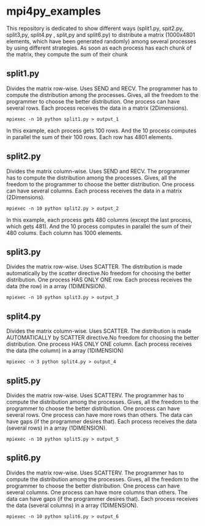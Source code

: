 # mpi4py_examples
This repository is dedicated to show different ways (split1.py, spit2.py, split3,py, split4.py , split,py and split6.py) to distribute a matrix (1000x4801 elements, which have been generated randomly) among several processes by using different strategies. As soon as each process has each chunk of the matrix, they compute the sum of their chunk

## split1.py

Divides the matrix row-wise. Uses SEND and RECV. The programmer has to compute the distribution among the processes. Gives, all the freedom to the programmer to choose the better distribution. One process can 	have several rows. Each process receives the data in a matrix (2Dimensions).

	mpiexec -n 10 python split1.py > output_1

In this example, each process gets 100 rows. And the 10 process computes in parallel the sum of their 100 rows. Each row has 4801 elements.

## split2.py

Divides the matrix column-wise.  Uses SEND and RECV. The programmer has to compute the distribution among the processes. Gives, all the freedom to the programmer to choose the better distribution. One process can have several columns. Each process receives the data in a matrix (2Dimensions).
	 
	mpiexec -n 10 python split2.py > output_2

In this example, each process gets 480 columns (except the last process, which gets 481). And the 10 process computes in parallel the sum of their 480 colums. Each column has 1000 elements.

## split3.py   

Divides the matrix row-wise. Uses SCATTER. The distribution is made automatically by the *scatter* directive.No freedom for choosing the better distribution. One process HAS ONLY ONE row. Each process receives the data (the row) in a array (1DIMENSION).
              
	mpiexec -n 10 python split3.py > output_3


## split4.py   

Divides the matrix column-wise. Uses SCATTER. The distribution is made AUTOMATICALLY by SCATTER directive.No freedom for choosing the better distribution. One process HAS ONLY ONE column. Each process receives the data (the column) in a array (1DIMENSION)
	
	mpiexec -n 3 python split4.py > output_4


## split5.py 

Divides the matrix row-wise. Uses SCATTERV. The programmer has to compute the distribution among the processes. Gives, all the freedom to the programmer to choose the better distribution. One process can 	have several rows. One process can have more rows than others. The data can have gaps (if the programmer desires that). Each process receives the data (several rows) in a array (1DIMENSION).

	mpiexec -n 10 python split5.py > output_5

## split6.py 

Divides the matrix row-wise. Uses SCATTERV. The programmer has to compute the distribution among the processes. Gives, all the freedom to the programmer to choose the better distribution. One process can 	have several columns. One process can have more columns than others. The data can have gaps (if the programmer desires that). Each process receives the data (several columns) in a array (1DIMENSION).

	mpiexec -n 10 python split6.py > output_6
